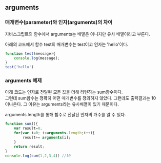 ## arguments

### 매개변수(parameter)와 인자(arguments)의 차이

자바스크립트의 함수에서 arguments는 배열은 아니지만 유사 배열이라고 부른다.

아래의 코드에서 함수 test의 매개변수는 test이고 인자는 'hello'이다.

```javascript
function test(message){
    console.log(message);
}
test('hello') 
```

### arguments 예제

아래 코드는 인자로 전달된 모든 값을 더해 리턴하는 sum함수이다.   
그런데 sum함수는 정확히 어떤 매개변수를 정의하지 않았다.
그런데도 출력결과는 10이나온다. 그 이유는 arguments라는 유사배열이 있기 때문이다.   

arguments.length를 통해 함수로 전달된 인자의 개수를 알 수 있다.
```javascript
function sum(){
    var result=0;
    for(var i=0; i<arguments.length;i++){
        result+= arguments[i];
    }
    return result;
}
console.log(sum(1,2,3,4)) //10
```